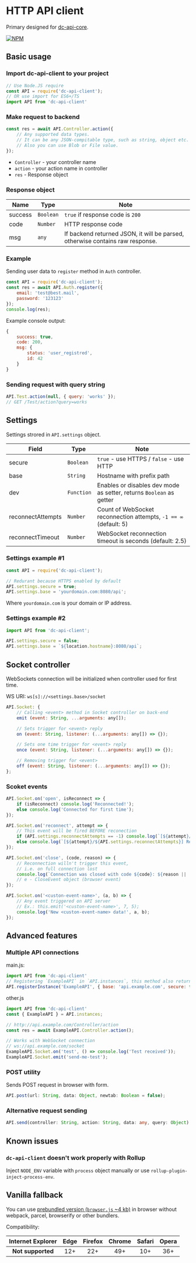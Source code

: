 # HTTP API client

Primary designed for [dc-api-core](https://github.com/DimaCrafter/dc-api-core).

[![NPM](https://nodei.co/npm/dc-api-client.png)](https://npmjs.com/package/dc-api-client)

## Basic usage

### Import dc-api-client to your project

```js
// Use Node.JS require
const API = require('dc-api-client');
// OR use import for ES6+/TS
import API from 'dc-api-client'
```

### Make request to backend

```js
const res = await API.Controller.action({
    // Any supported data types.
    // It can be any JSON-compitable type, such as string, object etc.
    // Also you can use Blob or File value.
});
```

* `Controller` - your controller name
* `action` - your action name in controller
* `res` - Response object

### Response object

| Name    | Type      | Note                                                                          |
|---------|-----------|-------------------------------------------------------------------------------|
| success | `Boolean` | `true` if response code is `200`                                              |
| code    | `Number`  | HTTP response code                                                            |
| msg     | `any`     | If backend returned JSON, it will be parsed, otherwise contains raw response. |

### Example

Sending user data to `register` method in `Auth` controller.

```js
const API = require('dc-api-client');
const res = await API.Auth.register({
    email: 'test@best.mail',
    password: '123123'
});
console.log(res);
```

Example console output:

```js
{
    success: true,
    code: 200,
    msg: {
        status: 'user_registred',
        id: 42
    }
}
```

### Sending request with query string

```js
API.Test.action(null, { query: 'works' });
// GET /Test/action?query=works
```

## Settings

Settings strored in `API.settings` object.

| Field             | Type       | Note                                                                |
|-------------------|------------|---------------------------------------------------------------------|
| secure            | `Boolean`  | `true` - use HTTPS / `false` - use HTTP                             |
| base              | `String`   | Hostname with prefix path                                           |
| dev               | `Function` | Enables or disables dev mode as setter, returns `Boolean` as getter |
| reconnectAttempts | `Number`   | Count of WebSocket reconnection attempts, `-1 == ∞` (default: 5)    |
| reconnectTimeout  | `Number`   | WebSocket reconnection timeout is seconds (default: 2.5)            |

### Settings example #1

```js
const API = require('dc-api-client');

// Redurant because HTTPS enabled by default
API.settings.secure = true;
API.settings.base = 'yourdomain.com:8080/api';
```

Where `yourdomain.com` is your domain or IP address.

### Settings example #2

```js
import API from 'dc-api-client';

API.settings.secure = false;
API.settings.base = `${location.hostname}:8080/api`;
```

## Socket controller

WebSockets connection will be initialized when controller used for first time.

WS URI: `ws[s]://<settings.base>/socket`

```js
API.Socket: {
    // Calling <event> method in Socket controller on back-end
    emit (event: String, ...arguments: any[]);

    // Sets trigger for <event> reply
    on (event: String, listener: (...arguments: any[]) => {});

    // Sets one time trigger for <event> reply
    once (event: String, listener: (...arguments: any[]) => {});

    // Removing trigger for <event>
    off (event: String, listener: (...arguments: any[]) => {});
};
```

### Scoket events

```js
API.Socket.on('open', isReconnect => {
    if (isReconnect) console.log('Reconnected!');
    else console.log('Connected for first time');
});

API.Socket.on('reconnect', attempt => {
    // This event will be fired BEFORE reconection
    if (API.settings.reconnectAttempts == -1) console.log(`[${attempt}/∞] Reconnecting...`);
    else console.log(`[${attempt}/${API.settings.reconnectAttempts}] Reconnecting...`);
});

API.Socket.on('close', (code, reason) => {
    // Reconnection willn't trigger this event,
    // i.e. on full connection lost
    console.log(`Connection was closed with code ${code}: ${reason || 'No reason provided'}`);
    // e - CloseEvent object (browser event)
});

API.Socket.on('<custon-event-name>', (a, b) => {
    // Any event triggered on API server
    // Ex.: this.emit('<custon-event-name>', 7, 5);
    console.log('New <custon-event-name> data!', a, b);
});
```

## Advanced features

### Multiple API connections

main.js:

```js
import API from 'dc-api-client'
// Registering `ExampleAPI` in `API.instances`, this method also returns created instance
API.registerInstance('ExampleAPI', { base: 'api.example.com', secure: false });
```

other.js

```js
import API from 'dc-api-client'
const { ExampleAPI } = API.instances;

// http://api.example.com/Controller/action
const res = await ExampleAPI.Controller.action();

// Works with WebSocket connection
// ws://api.example.com/socket
ExampleAPI.Socket.on('test', () => console.log('Test received'));
ExampleAPI.Socket.emit('send-me-test');
```

### POST utility

Sends POST request in browser with form.

```js
API.post(url: String, data: Object, newtab: Boolean = false);
```

### Alternative request sending

```ts
API.send(controller: String, action: String, data: any, query: Object): Promise<Response>;
```

## Known issues

### `dc-api-client` doesn't work properly with Rollup

Inject `NODE_ENV` variable with `process` object manually or use `rollup-plugin-inject-process-env`.

## Vanilla fallback

You can use [prebundled version (`browser.js` ~4 kb)](./browser.js) in browser without webpack,
parcel, browserify or other bundlers.

Compatibility:

| Internet Explorer | Edge | Firefox | Chrome | Safari | Opera |
|:-----------------:|:----:|:-------:|:------:|:------:|:-----:|
| **Not supported** | 12+  |   22+   |  49+   |  10+   |  36+  |
